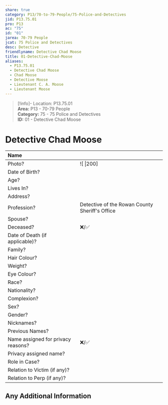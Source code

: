 ```yaml
---  
share: true  
category: P13/70-to-79-People/75-Police-and-Detectives  
jid: P13.75.01  
pro: P13  
ac: "75"  
id: "01"  
jarea: 70-79 People  
jcat: 75 Police and Detectives  
desc: Detective  
friendlyname: Detective Chad Moose  
title: 01-Detective-Chad-Moose  
aliases:  
  - P13.75.01  
  - Detective Chad Moose  
  - Chad Moose  
  - Detective Moose  
  - Lieutenant C. A. Moose  
  - Lieutenant Moose  
---  
```

  
>[!info]- Location: P13.75.01  
>**Area:** P13 - 70-79 People  
>**Category:** 75 - 75 Police and Detectives  
>**ID:** 01 - Detective Chad Moose  
  
# Detective Chad Moose  
  
| Name                               |            |  
|:---------------------------------- |:---------- |  
| Photo?                             | ![  \|200] |  
| Date of Birth?                     |            |  
| Age?                               |            |  
| Lives In?                          |            |  
| Address?                           |            |  
| Profession?                        | Detective of the Rowan County Sheriff's Office           |  
| Spouse?                            |            |  
| Deceased?                          | ❌/✅      |  
| Date of Death (if applicable)?     |            |  
| Family?                            |            |  
| Hair Colour?                       |            |  
| Weight?                            |            |  
| Eye Colour?                        |            |  
| Race?                              |            |  
| Nationality?                       |            |  
| Complexion?                        |            |  
| Sex?                               |            |  
| Gender?                                   |            |  
| Nicknames?                         |            |  
| Previous Names?                    |            |  
| Name assigned for privacy reasons? | ❌/✅      |  
| Privacy assigned name?             |            |  
| Role in Case?                      |            |  
| Relation to Victim (if any)?       |            |  
| Relation to Perp (if any)?         |            |  
  
## Any Additional Information